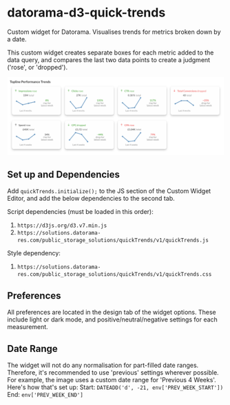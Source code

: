 # datorama-d3-quick-trends
Custom widget for Datorama. Visualises trends for metrics broken down by a date.

This custom widget creates separate boxes for each metric added to the data query, and compares the last two data points to create a judgment ('rose', or 'dropped').

![Preview image](image.png)

## Set up and Dependencies
Add `quickTrends.initialize();` to the JS section of the Custom Widget Editor, and add the below dependencies to the second tab.

Script dependencies (must be loaded in this order):
1. `https://d3js.org/d3.v7.min.js`
2. `https://solutions.datorama-res.com/public_storage_solutions/quickTrends/v1/quickTrends.js`

Style dependency:
1. `https://solutions.datorama-res.com/public_storage_solutions/quickTrends/v1/quickTrends.css`

## Preferences
All preferences are located in the design tab of the widget options. These include light or dark mode, and positive/neutral/negative settings for each measurement.

## Date Range
The widget will not do any normalisation for part-filled date ranges. Therefore, it's recommended to use 'previous' settings wherever possible. For example, the image uses a custom date range for 'Previous 4 Weeks'. Here's how that's set up:
Start:
`DATEADD('d', -21, env['PREV_WEEK_START'])`
End:
`env['PREV_WEEK_END']`
